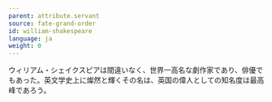 ```yaml
---
parent: attribute.servant
source: fate-grand-order
id: william-shakespeare
language: ja
weight: 0
---
```


ウィリアム・シェイクスピアは間違いなく、世界一高名な劇作家であり、俳優でもあった。英文学史上に燦然と輝くその名は、英国の偉人としての知名度は最高峰であろう。
